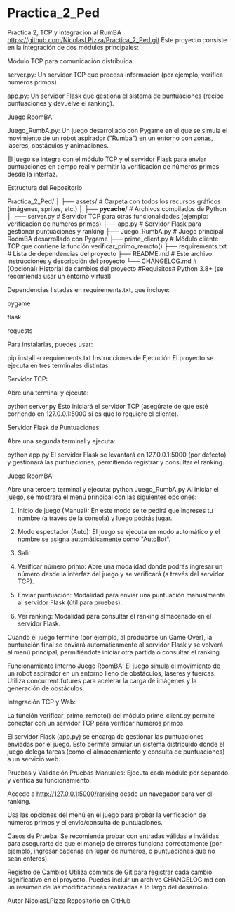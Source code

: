 # Practica_2_Ped
Practica 2, TCP y integracion al RumBA 
https://github.com/NicolasLPizza/Practica_2_Ped.git
Este proyecto consiste en la integración de dos módulos principales:

Módulo TCP para comunicación distribuida:

server.py: Un servidor TCP que procesa información (por ejemplo, verifica números primos).

app.py: Un servidor Flask que gestiona el sistema de puntuaciones (recibe puntuaciones y devuelve el ranking).

Juego RoomBA:

Juego_RumbA.py: Un juego desarrollado con Pygame en el que se simula el movimiento de un robot aspirador ("Rumba") en un entorno con zonas, láseres, obstáculos y animaciones.

El juego se integra con el módulo TCP y el servidor Flask para enviar puntuaciones en tiempo real y permitir la verificación de números primos desde la interfaz.

Estructura del Repositorio

Practica_2_Ped/
│
├── assets/                  # Carpeta con todos los recursos gráficos (imágenes, sprites, etc.)
│
├── __pycache__/             # Archivos compilados de Python
│
├── server.py                # Servidor TCP para otras funcionalidades (ejemplo: verificación de números primos)
├── app.py                   # Servidor Flask para gestionar puntuaciones y ranking
├── Juego_RumbA.py           # Juego principal RoomBA desarrollado con Pygame
├── prime_client.py          # Módulo cliente TCP que contiene la función verificar_primo_remoto()
├── requirements.txt         # Lista de dependencias del proyecto
├── README.md                # Este archivo: instrucciones y descripción del proyecto
└── CHANGELOG.md             # (Opcional) Historial de cambios del proyecto
#Requisitos# 
Python 3.8+ (se recomienda usar un entorno virtual)

Dependencias listadas en requirements.txt, que incluye:

pygame

flask

requests

Para instalarlas, puedes usar:

pip install -r requirements.txt
Instrucciones de Ejecución
El proyecto se ejecuta en tres terminales distintas:

Servidor TCP:

Abre una terminal y ejecuta:

python server.py
Esto iniciará el servidor TCP (asegúrate de que esté corriendo en 127.0.0.1:5000 si es que lo requiere el cliente).

Servidor Flask de Puntuaciones:

Abre una segunda terminal y ejecuta:

python app.py
El servidor Flask se levantará en 127.0.0.1:5000 (por defecto) y gestionará las puntuaciones, permitiendo registrar y consultar el ranking.

Juego RoomBA:

Abre una tercera terminal y ejecuta:
python Juego_RumbA.py
Al iniciar el juego, se mostrará el menú principal con las siguientes opciones:

1) Inicio de juego (Manual): En este modo se te pedirá que ingreses tu nombre (a través de la consola) y luego podrás jugar.

2) Modo espectador (Auto): El juego se ejecuta en modo automático y el nombre se asigna automáticamente como "AutoBot".

3) Salir

4) Verificar número primo: Abre una modalidad donde podrás ingresar un número desde la interfaz del juego y se verificará (a través del servidor TCP).

5) Enviar puntuación: Modalidad para enviar una puntuación manualmente al servidor Flask (útil para pruebas).

6) Ver ranking: Modalidad para consultar el ranking almacenado en el servidor Flask.

Cuando el juego termine (por ejemplo, al producirse un Game Over), la puntuación final se enviará automáticamente al servidor Flask y se volverá al menú principal, permitiéndote iniciar otra partida o consultar el ranking.

Funcionamiento Interno
Juego RoomBA:
El juego simula el movimiento de un robot aspirador en un entorno lleno de obstáculos, láseres y tuercas. Utiliza concurrent.futures para acelerar la carga de imágenes y la generación de obstáculos.

Integración TCP y Web:

La función verificar_primo_remoto() del módulo prime_client.py permite conectar con un servidor TCP para verificar números primos.

El servidor Flask (app.py) se encarga de gestionar las puntuaciones enviadas por el juego. Esto permite simular un sistema distribuido donde el juego delega tareas (como el almacenamiento y consulta de puntuaciones) a un servicio web.

Pruebas y Validación
Pruebas Manuales:
Ejecuta cada módulo por separado y verifica su funcionamiento:

Accede a http://127.0.0.1:5000/ranking desde un navegador para ver el ranking.

Usa las opciones del menú en el juego para probar la verificación de números primos y el envío/consulta de puntuaciones.

Casos de Prueba:
Se recomienda probar con entradas válidas e inválidas para asegurarte de que el manejo de errores funciona correctamente (por ejemplo, ingresar cadenas en lugar de números, o puntuaciones que no sean enteros).

Registro de Cambios
Utiliza commits de Git para registrar cada cambio significativo en el proyecto. Puedes incluir un archivo CHANGELOG.md con un resumen de las modificaciones realizadas a lo largo del desarrollo.

Autor
NicolasLPizza
Repositorio en GitHub
